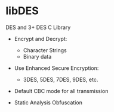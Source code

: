 libDES
======

DES and 3+ DES C Library

- Encrypt and Decrypt:
  - Character Strings
  - Binary data

- Use Enhanced Secure Encryption:
  - 3DES, 5DES, 7DES, 9DES, etc.

- Default CBC mode for all transmission
- Static Analysis Obfuscation